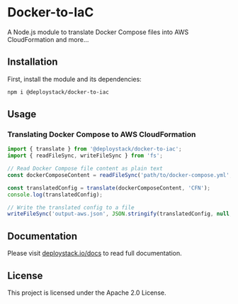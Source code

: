 # Docker-to-IaC

A Node.js module to translate Docker Compose files into AWS CloudFormation and more...

## Installation

First, install the module and its dependencies:

```sh
npm i @deploystack/docker-to-iac
```

## Usage

### Translating Docker Compose to AWS CloudFormation

```typescript
import { translate } from '@deploystack/docker-to-iac';
import { readFileSync, writeFileSync } from 'fs';

// Read Docker Compose file content as plain text
const dockerComposeContent = readFileSync('path/to/docker-compose.yml', 'utf8');

const translatedConfig = translate(dockerComposeContent, 'CFN');
console.log(translatedConfig);

// Write the translated config to a file
writeFileSync('output-aws.json', JSON.stringify(translatedConfig, null, 2));
```

## Documentation

Please visit [deploystack.io/docs](https://deploystack.io/docs/docker-to-iac) to read full documentation.

## License

This project is licensed under the Apache 2.0 License.
